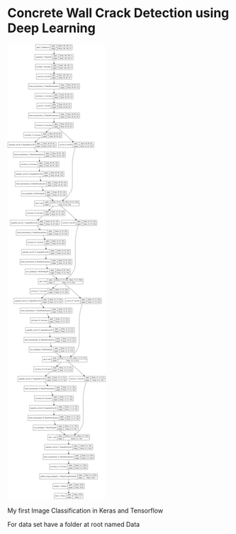 # Concrete Wall Crack Detection using Deep Learning

![](model.png?raw=true)

My first Image Classification in Keras and Tensorflow

For data set have a folder at root named Data
